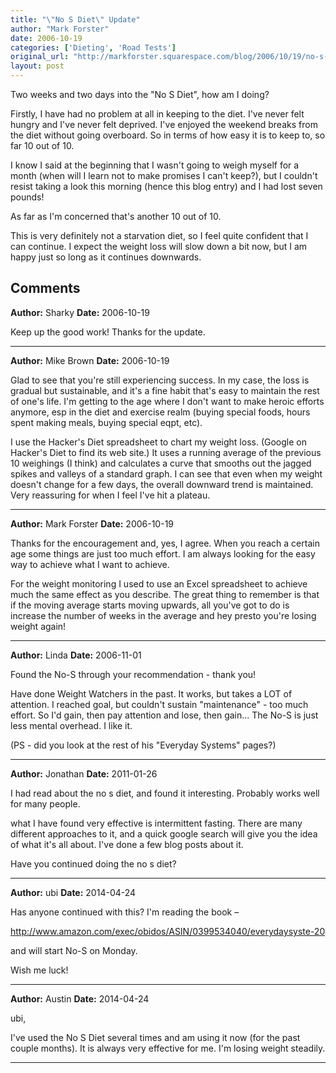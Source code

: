 ```yaml
---
title: "\"No S Diet\" Update"
author: "Mark Forster"
date: 2006-10-19
categories: ['Dieting', 'Road Tests']
original_url: "http://markforster.squarespace.com/blog/2006/10/19/no-s-diet-update.html"
layout: post
---
```


Two weeks and two days into the "No S Diet", how am I doing?

Firstly, I have had no problem at all in keeping to the diet. I've never felt hungry and I've never felt deprived. I've enjoyed the weekend breaks from the diet without going overboard. So in terms of how easy it is to keep to, so far 10 out of 10.

I know I said at the beginning that I wasn't going to weigh myself for a month (when will I learn not to make promises I can't keep?), but I couldn't resist taking a look this morning (hence this blog entry) and I had lost seven pounds!

As far as I'm concerned that's another 10 out of 10.

This is very definitely not a starvation diet, so I feel quite confident that I can continue. I expect the weight loss will slow down a bit now, but I am happy just so long as it continues downwards.

## Comments

**Author:** Sharky
**Date:** 2006-10-19

Keep up the good work! Thanks for the update.

---

**Author:** Mike Brown
**Date:** 2006-10-19

Glad to see that you're still experiencing success. In my case, the loss is gradual but sustainable, and it's a fine habit that's easy to maintain the rest of one's life. I'm getting to the age where I don't want to make heroic efforts anymore, esp in the diet and exercise realm (buying special foods, hours spent making meals, buying special eqpt, etc).   
  
I use the Hacker's Diet spreadsheet to chart my weight loss. (Google on Hacker's Diet to find its web site.) It uses a running average of the previous 10 weighings (I think) and calculates a curve that smooths out the jagged spikes and valleys of a standard graph. I can see that even when my weight doesn't change for a few days, the overall downward trend is maintained. Very reassuring for when I feel I've hit a plateau.

---

**Author:** Mark Forster
**Date:** 2006-10-19

Thanks for the encouragement and, yes, I agree. When you reach a certain age some things are just too much effort. I am always looking for the easy way to achieve what I want to achieve.  
  
For the weight monitoring I used to use an Excel spreadsheet to achieve much the same effect as you describe. The great thing to remember is that if the moving average starts moving upwards, all you've got to do is increase the number of weeks in the average and hey presto you're losing weight again!

---

**Author:** Linda
**Date:** 2006-11-01

Found the No-S through your recommendation - thank you!   
  
Have done Weight Watchers in the past. It works, but takes a LOT of attention. I reached goal, but couldn't sustain "maintenance" - too much effort. So I'd gain, then pay attention and lose, then gain... The No-S is just less mental overhead. I like it.  
  
(PS - did you look at the rest of his "Everyday Systems" pages?)

---

**Author:** Jonathan
**Date:** 2011-01-26

I had read about the no s diet, and found it interesting. Probably works well for many people.   
  
what I have found very effective is intermittent fasting. There are many different approaches to it, and a quick google search will give you the idea of what it's all about. I've done a few blog posts about it.  
  
Have you continued doing the no s diet?

---

**Author:** ubi
**Date:** 2014-04-24

Has anyone continued with this? I'm reading the book –  
  
<http://www.amazon.com/exec/obidos/ASIN/0399534040/everydaysyste-20>  
  
and will start No-S on Monday.  
  
Wish me luck!

---

**Author:** Austin
**Date:** 2014-04-24

ubi,  
  
I've used the No S Diet several times and am using it now (for the past couple months). It is always very effective for me. I'm losing weight steadily.

---
